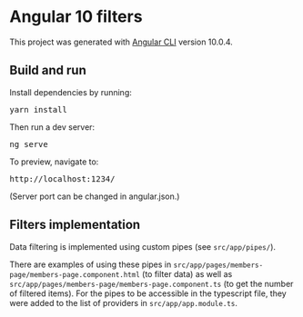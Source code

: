 # Angular 10 filters

This project was generated with [Angular CLI](https://github.com/angular/angular-cli) version 10.0.4.


## Build and run

Install dependencies by running:

<pre>
yarn install
</pre>

Then run a dev server:

<pre>
ng serve
</pre>

To preview, navigate to:

<pre>
http://localhost:1234/
</pre>

(Server port can be changed in angular.json.)


## Filters implementation

Data filtering is implemented using custom pipes (see <code>src/app/pipes/</code>).

There are examples of using these pipes in
<code>src/app/pages/members-page/members-page.component.html</code> (to filter data) as well as
<code>src/app/pages/members-page/members-page.component.ts</code> (to get the number of filtered items).
For the pipes to be accessible in the typescript file, they were added to the list of providers in
<code>src/app/app.module.ts</code>.
